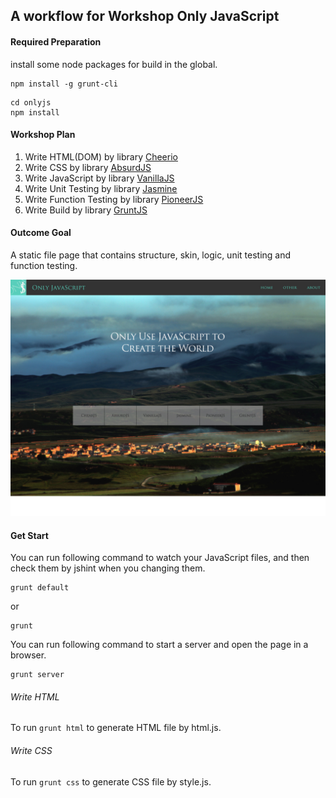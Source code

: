 A workflow for Workshop Only JavaScript
---

#### Required Preparation

install some node packages for build in the global.

```
npm install -g grunt-cli
```


```
cd onlyjs
npm install
```

#### Workshop Plan

1. Write HTML(DOM) by library [Cheerio](http://cheeriojs.github.io/cheerio/) 
1. Write CSS by library [AbsurdJS](http://absurdjs.com/)
1. Write JavaScript by library [VanillaJS](http://vanilla-js.com/)
1. Write Unit Testing by library [Jasmine](http://jasmine.github.io/)
1. Write Function Testing by library [PioneerJS](http://pioneerjs.com/)
1. Write Build by library [GruntJS](http://gruntjs.com/)

#### Outcome Goal

A static file page that contains structure, skin, logic, unit testing and function testing.

![Mockup](https://github.com/UIWorkshop/onlyjs/blob/master/mockup.jpg)


#### Get Start

You can run following command to watch your JavaScript files, and then check them by jshint when you changing them.

```
grunt default
```

or

```
grunt
```


You can run following command to start a server and open the page in a browser.

```
grunt server
```

###### Write HTML

To run `grunt html` to generate HTML file by html.js.

###### Write CSS

To run `grunt css` to generate CSS file by style.js.

